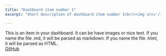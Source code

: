 ```yaml
---
title: "Dashboard item number 1"
excerpt: "Short description of dashboard item number 1<br/><img src='/images/500x300.png'>"

---
```


This is an item in your dashboard. It can be have images or nice text. If you name the file .md, it will be parsed as markdown. If you name the file .html, it will be parsed as HTML. 
<br/>
[GitHub](https://github.com)

